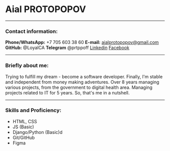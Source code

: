 # **Aial PROTOPOPOV**
***
### Contact information:
**Phone/WhatsApp:** +7 705 603 38 60
**E-mail:** aialprotopopov@gmail.com
**GitHub:** @LoyalCA
**Telegram** @prtppoff
[Linkedin](https://www.linkedin.com/in/aial-protopopov/)
[Facebook](https://www.facebook.com/ayal.protopopov)
***
### Briefly about me:
Trying to fulfill my dream - become a software developer. Finally, I'm stable and independent from money making adventures.
Over 8 years managing various projects, from the government to digital health area. Managing projects related to IT for 5 years.
So, that's me in a nutshell.
***
### Skills and Proficiency:
- HTML, CSS
- JS (Basic)
- Django/Python (Basic)d
- Git/GitHub
- Figma